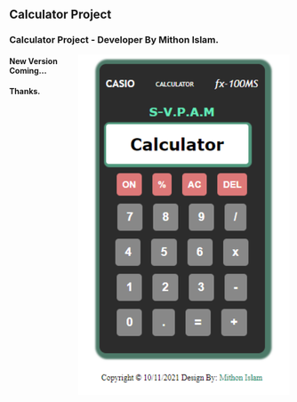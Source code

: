 ## Calculator Project

### Calculator Project - Developer By Mithon Islam.

<img align="right" hight="205" width="380" src="https://github.com/mithon42/supper-calculator/blob/main/img/project.png?raw=true">

#### New Version Coming...
#### Thanks.